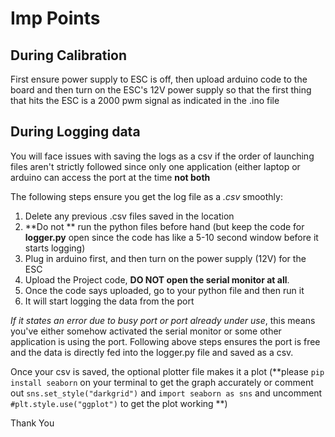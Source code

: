 # Imp Points

## During Calibration

First ensure power supply to ESC is off, then upload arduino code to the board and then turn on the ESC's 12V power supply so that the first thing that hits the ESC is a 2000 pwm signal as 
indicated in the .ino file

## During Logging data

You will face issues with saving the logs as a csv if the order of launching files aren't strictly followed since only one application (either laptop or arduino can access the port at the 
time **not both**

The following steps ensure you get the log file as a _.csv_ smoothly:

1. Delete any previous .csv files saved in the location
2. **Do not ** run the python files before hand (but keep the code for **logger.py** open since the code has like a 5-10 second window before it starts logging)
3. Plug in arduino first, and then turn on the power supply (12V) for the ESC
4. Upload the Project code, **DO NOT open the serial monitor at all**.
5. Once the code says uploaded, go to your python file and then run it
6. It will start logging the data from the port

_If it states an error due to busy port or port already under use_, this means you've either somehow activated the serial monitor or some other application is using the port.
Following above steps ensures the port is free and the data is directly fed into the logger.py file and saved as a csv.

Once your csv is saved, the optional plotter file makes it a plot (**please `pip install seaborn` on your terminal to get the graph accurately or comment out `sns.set_style("darkgrid")` 
and `import seaborn as sns` and uncomment `#plt.style.use("ggplot")` to get the plot working **)

Thank You
